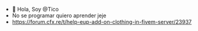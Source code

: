 - 👋 Hola, Soy @Tico
- No se programar quiero aprender jeje
- https://forum.cfx.re/t/help-eup-add-on-clothing-in-fivem-server/23937
